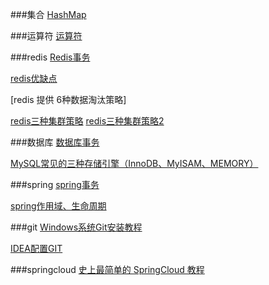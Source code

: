 ###集合
[HashMap](https://blog.csdn.net/tuke_tuke/java/article/details/51588156)

###运算符
[运算符](https://www.cnblogs.com/shuaiding/p/11124974.html)

###redis
[Redis事务](https://www.cnblogs.com/DeepInThought/p/10720132.html)

[redis优缺点](https://www.jianshu.com/p/929bc7ee8063)

[redis 提供 6种数据淘汰策略]

[redis三种集群策略](https://blog.csdn.net/q649381130/article/details/79931791)
[redis三种集群策略2](https://blog.csdn.net/drdongshiye/article/details/84204392)

 ###数据库
 [数据库事务](https://blog.csdn.net/sinat_35322593/article/details/81040479)
 
 [MySQL常见的三种存储引擎（InnoDB、MyISAM、MEMORY）](http://www.cnblogs.com/yuxiuyan/p/6511837.html)
 
 ###spring
 [spring事务](https://www.cnblogs.com/mseddl/p/11577846.html)
 
 [spring作用域、生命周期](https://blog.csdn.net/mulinsen77/article/details/86135719)
 
 ###git
 [Windows系统Git安装教程](https://www.cnblogs.com/xueweisuoyong/p/11914045.html)
 
 [IDEA配置GIT](https://www.cnblogs.com/kaola8023/p/10402447.html)
 
 ###springcloud
 [史上最简单的 SpringCloud 教程](https://blog.csdn.net/forezp/article/details/70148833)
  

